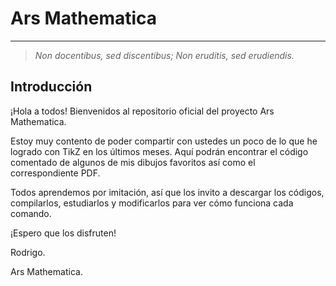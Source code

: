 # Ars Mathematica

---

> *Non docentibus, sed discentibus; Non eruditis, sed erudiendis.*
> 

## Introducción

¡Hola a todos! Bienvenidos al repositorio oficial del proyecto Ars Mathematica.

Estoy muy contento de poder compartir con ustedes un poco de lo que he logrado con TikZ en los últimos meses. Aquí podrán encontrar el código comentado de algunos de mis dibujos favoritos así como el correspondiente PDF. 

Todos aprendemos por imitación, así que los invito a descargar los códigos, compilarlos, estudiarlos y modificarlos para ver cómo funciona cada comando. 

¡Espero que los disfruten! 

Rodrigo.

Ars Mathematica.
